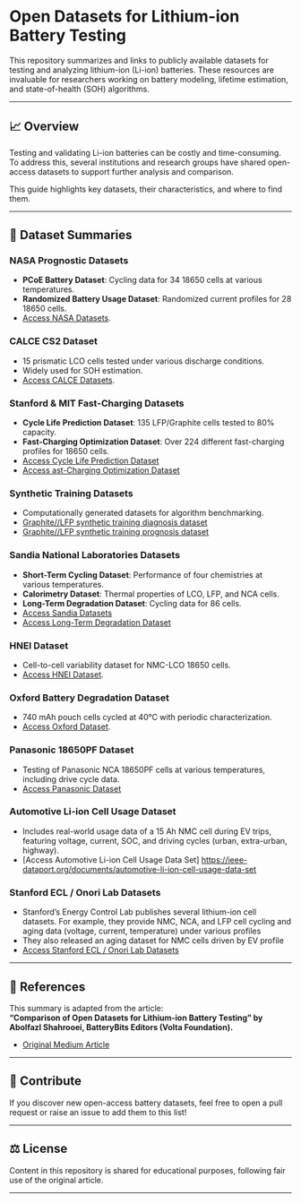 # Open Datasets for Lithium-ion Battery Testing

This repository summarizes and links to publicly available datasets for testing and analyzing lithium-ion (Li-ion) batteries. These resources are invaluable for researchers working on battery modeling, lifetime estimation, and state-of-health (SOH) algorithms.

---

## 📈 Overview

Testing and validating Li-ion batteries can be costly and time-consuming. To address this, several institutions and research groups have shared open-access datasets to support further analysis and comparison.

This guide highlights key datasets, their characteristics, and where to find them.

---

## 🔗 Dataset Summaries

### NASA Prognostic Datasets
- **PCoE Battery Dataset**: Cycling data for 34 18650 cells at various temperatures.  
- **Randomized Battery Usage Dataset**: Randomized current profiles for 28 18650 cells.  
- [Access NASA Datasets](https://www.nasa.gov/intelligent-systems-division/).

### CALCE CS2 Dataset
- 15 prismatic LCO cells tested under various discharge conditions.
- Widely used for SOH estimation.  
- [Access CALCE Datasets](https://calce.umd.edu/battery-data).

### Stanford & MIT Fast-Charging Datasets
- **Cycle Life Prediction Dataset**: 135 LFP/Graphite cells tested to 80% capacity.  
- **Fast-Charging Optimization Dataset**: Over 224 different fast-charging profiles for 18650 cells.  
- [Access Cycle Life Prediction Dataset](https://data.matr.io/1/projects/5c48dd2bc625d700019f3204)  
- [Access ast-Charging Optimization Dataset](https://data.matr.io/1/projects/5d80e633f405260001c0b60a)

### Synthetic Training Datasets
- Computationally generated datasets for algorithm benchmarking.  
- [Graphite//LFP synthetic training diagnosis dataset](https://data.mendeley.com/datasets/bs2j56pn7y/1)  
- [Graphite//LFP synthetic training prognosis dataset](https://data.mendeley.com/datasets/6s6ph9n8zg/1)

### Sandia National Laboratories Datasets
- **Short-Term Cycling Dataset**: Performance of four chemistries at various temperatures.  
- **Calorimetry Dataset**: Thermal properties of LCO, LFP, and NCA cells.  
- **Long-Term Degradation Dataset**: Cycling data for 86 cells.  
- [Access Sandia Datasets](https://www.sandia.gov/energystoragesafety-ssl/research-development/research-data-repository/)
- [Access  Long-Term Degradation Dataset](https://www.batteryarchive.org/snl_study.html)

### HNEI Dataset
- Cell-to-cell variability dataset for NMC-LCO 18650 cells.  
- [Access HNEI Dataset](https://www.batteryarchive.org/list.html).

### Oxford Battery Degradation Dataset
- 740 mAh pouch cells cycled at 40°C with periodic characterization.  
- [Access Oxford Dataset](https://ora.ox.ac.uk/objects/uuid:03ba4b01-cfed-46d3-9b1a-7d4a7bdf6fac).

### Panasonic 18650PF Dataset
- Testing of Panasonic NCA 18650PF cells at various temperatures, including drive cycle data.  
- [Access Panasonic Dataset](https://data.mendeley.com/datasets/wykht8y7tg/1)

### Automotive Li-ion Cell Usage Dataset
- Includes real-world usage data of a 15 Ah NMC cell during EV trips, featuring voltage, current, SOC, and driving cycles (urban, extra-urban, highway).
- [Access Automotive Li-ion Cell Usage Data Set] https://ieee-dataport.org/documents/automotive-li-ion-cell-usage-data-set

### Stanford ECL / Onori Lab Datasets 
- Stanford’s Energy Control Lab publishes several lithium-ion cell datasets. For example, they provide NMC, NCA, and LFP cell cycling and aging data (voltage, current, temperature) under various profiles
- They also released an aging dataset for NMC cells driven by EV profile
- [Access Stanford ECL / Onori Lab Datasets](https://onorilab.stanford.edu/products/code-and-data-set#:~:text=%2A%20Experimental%20data%20of%20lithium,driving%20profiles)

---

## 📌 References

This summary is adapted from the article:  
**“Comparison of Open Datasets for Lithium-ion Battery Testing” by Abolfazl Shahrooei, BatteryBits Editors (Volta Foundation).**  
- [Original Medium Article](https://medium.com/batterybits/comparison-of-open-datasets-for-lithium-ion-battery-testing-fd0de091ca2)

---

## 🚀 Contribute

If you discover new open-access battery datasets, feel free to open a pull request or raise an issue to add them to this list!

---

## ⚖️ License

Content in this repository is shared for educational purposes, following fair use of the original article.

---

